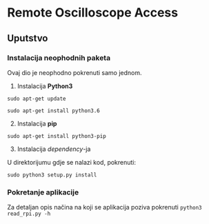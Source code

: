 # Remote Oscilloscope Access
## Uputstvo

### Instalacija neophodnih paketa

Ovaj dio je neophodno pokrenuti samo jednom.

1. Instalacija **Python3**

`sudo apt-get update`

`sudo apt-get install python3.6`

2. Instalacija **pip**

`sudo apt-get install python3-pip`

3. Instalacija *dependency*-ja 

U direktorijumu gdje se nalazi kod, pokrenuti:

`sudo python3 setup.py install`

### Pokretanje aplikacije

Za detaljan opis načina na koji se aplikacija poziva pokrenuti `python3 read_rpi.py -h`